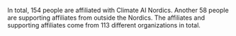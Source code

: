 In total, 154 people are affiliated with Climate AI Nordics. Another 58 people are supporting affiliates from outside the Nordics. The affiliates and supporting affiliates come from 113 different organizations in total.
